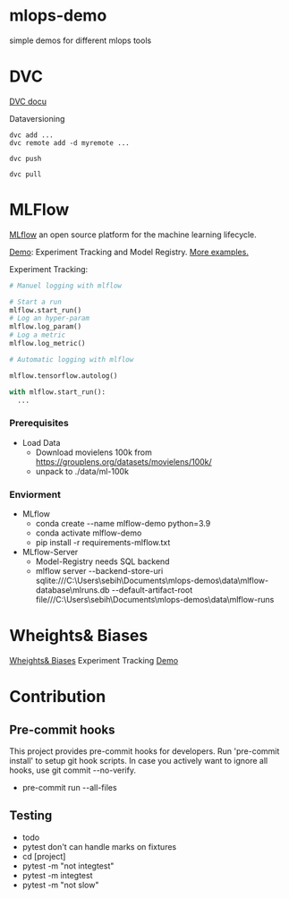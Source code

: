 # mlops-demo

simple demos for different mlops tools


# DVC

[DVC docu](https://dvc.org/)

Dataversioning

```
dvc add ...
dvc remote add -d myremote ...

dvc push

dvc pull
```

# MLFlow
[MLflow](https://mlflow.org/) an open source platform for the machine learning lifecycle.

[Demo](./mlflow/): Experiment Tracking and Model Registry.
[More examples.](https://github.com/mlflow/mlflow/tree/master/examples)

Experiment Tracking:

```python
# Manuel logging with mlflow

# Start a run
mlflow.start_run()
# Log an hyper-param
mlflow.log_param()
# Log a metric
mlflow.log_metric()
```

```python
# Automatic logging with mlflow

mlflow.tensorflow.autolog()

with mlflow.start_run():
  ...
```


### Prerequisites
* Load Data
  * Download movielens 100k from https://grouplens.org/datasets/movielens/100k/
  * unpack to ./data/ml-100k

### Enviorment
* MLflow
  * conda create --name mlflow-demo python=3.9
  * conda activate mlflow-demo
  * pip install -r requirements-mlflow.txt
* MLflow-Server
  * Model-Registry needs SQL backend
  * mlflow server --backend-store-uri sqlite:///C:\Users\sebih\Documents\mlops-demos\data\mlflow-database\mlruns.db --default-artifact-root file///C:\Users\sebih\Documents\mlops-demos\data\mlflow-runs

# Wheights& Biases
[Wheights& Biases](https://wandb.ai/site) Experiment Tracking
[Demo](wandb)




# Contribution
## Pre-commit hooks
This project provides pre-commit hooks for developers. Run 'pre-commit install' to setup git hook scripts. In case you actively want to ignore all hooks, use git commit --no-verify.
* pre-commit run --all-files

## Testing
* todo
* pytest don't can handle marks on fixtures
* cd [project]
* pytest -m "not integtest"
* pytest -m integtest
* pytest -m "not slow"
